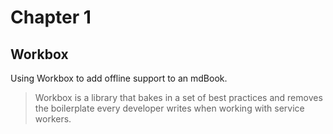 # Chapter 1

## Workbox

Using Workbox to add offline support to an mdBook.

> Workbox is a library that bakes in a set of best practices and removes the boilerplate every developer writes when working with service workers.

